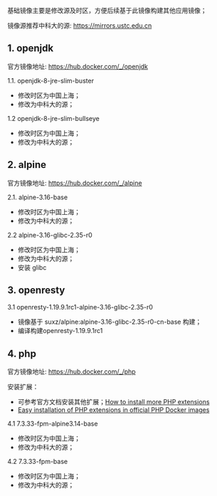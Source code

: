 基础镜像主要是修改源及时区，方便后续基于此镜像构建其他应用镜像；

镜像源推荐中科大的源: https://mirrors.ustc.edu.cn

## 1. openjdk
官方镜像地址: https://hub.docker.com/_/openjdk

1.1. openjdk-8-jre-slim-buster

- 修改时区为中国上海；
- 修改为中科大的源；

1.2 openjdk-8-jre-slim-bullseye

- 修改时区为中国上海；
- 修改为中科大的源；

## 2. alpine

官方镜像地址: https://hub.docker.com/_/alpine

2.1. alpine-3.16-base

- 修改时区为中国上海；
- 修改为中科大的源；

2.2 alpine-3.16-glibc-2.35-r0

- 修改时区为中国上海；
- 修改为中科大的源；
- 安装 glibc

## 3. openresty

3.1 openresty-1.19.9.1rc1-alpine-3.16-glibc-2.35-r0

- 镜像基于 suxz/alpine:alpine-3.16-glibc-2.35-r0-cn-base 构建；
- 编译构建openresty-1.19.9.1rc1

## 4. php

官方镜像地址: https://hub.docker.com/_/php

安装扩展：

- 可参考官方文档安装其他扩展；[How to install more PHP extensions](https://hub.docker.com/_/php)
- [Easy installation of PHP extensions in official PHP Docker images](https://github.com/mlocati/docker-php-extension-installer)


4.1 7.3.33-fpm-alpine3.14-base

- 修改时区为中国上海；
- 修改为中科大的源；

4.2 7.3.33-fpm-base

- 修改时区为中国上海；
- 修改为中科大的源；

